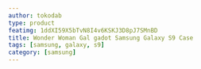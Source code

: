 ```yaml
---
author: tokodab
type: product
featimg: 1ddXI59X5bTvN8I4v6KSKJ3D8pJ7SMnBD
title: Wonder Woman Gal gadot Samsung Galaxy S9 Case
tags: [samsung, galaxy, s9]
category: [samsung]
---
```


